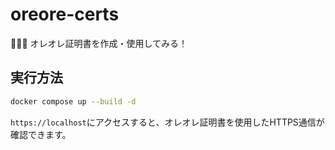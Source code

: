 # oreore-certs

🎃🎃🎃 オレオレ証明書を作成・使用してみる！  

## 実行方法

```bash
docker compose up --build -d
```

`https://localhost`にアクセスすると、オレオレ証明書を使用したHTTPS通信が確認できます。  
